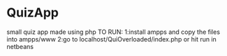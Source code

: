 # QuizApp
small quiz app made using php
TO RUN:
1:install ampps and copy the files into ampps/www
2:go to localhost/QuiOverloaded/index.php or hit run in netbeans
 
 

